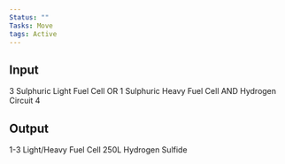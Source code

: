 ```yaml
---
Status: ""
Tasks: Move
tags: Active
---
```

## Input
3 Sulphuric Light Fuel Cell
OR
1 Sulphuric Heavy Fuel Cell
AND
Hydrogen
Circuit 4
## Output
1-3 Light/Heavy Fuel Cell
250L Hydrogen Sulfide